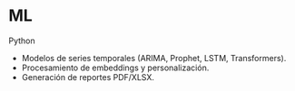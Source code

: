 # ML

Python

- Modelos de series temporales (ARIMA, Prophet, LSTM, Transformers).
- Procesamiento de embeddings y personalización.
- Generación de reportes PDF/XLSX.
